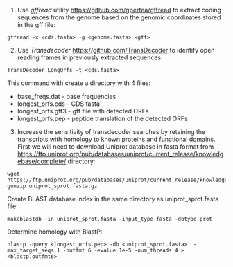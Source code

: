 1. Use *gffread* utility https://github.com/gpertea/gffread to extract coding sequences from the genome based on the genomic coordinates stored in the gff file:

```
gffread -x <cds.fasta> -g <genome.fasta> <gff>
```
2. Use *Transdecoder* https://github.com/TransDecoder to identify open reading frames in previously extracted sequences:

```
TransDecoder.LongOrfs -t <cds.fasta>
```
This command with create a directory with 4 files:
* base_freqs.dat - base frequencies
* longest_orfs.cds - CDS fasta
* longest_orfs.gff3 - gff file with detected ORFs
* longest_orfs.pep - peptide translation of the detected ORFs

3. Increase the sensitivity of transdecoder searches by retaining the transcripts with homology to known proteins and functional domains.
First we will need to download Uniprot database in fasta format from https://ftp.uniprot.org/pub/databases/uniprot/current_release/knowledgebase/complete/ directory:

```
wget https://ftp.uniprot.org/pub/databases/uniprot/current_release/knowledgebase/complete/uniprot_sprot.fasta.gz
gunzip uniprot_sprot.fasta.gz
```
Create BLAST database index in the same directory as uniprot_sprot.fasta file:
```
makeblastdb -in uniprot_sprot.fasta -input_type fasta -dbtype prot
```
Determine homology with BlastP:
```
blastp -query <longest_orfs.pep> -db <uniprot_sprot.fasta>  -max_target_seqs 1 -outfmt 6 -evalue 1e-5 -num_threads 4 > <blastp.outfmt6>
```







